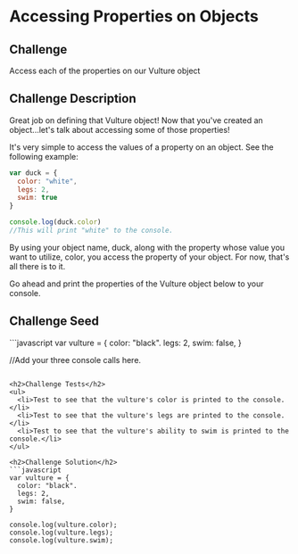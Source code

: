 <h1>Accessing Properties on Objects</h1>
<h2>Challenge</h2>
<p>Access each of the properties on our Vulture object</p>

<h2>Challenge Description</h2>
<p>Great job on defining that Vulture object! Now that you've created an object...let's talk about accessing some of those properties!</p>
<p>It's very simple to access the values of a property on an object. See the following example:</p>

```javascript
var duck = {
  color: "white",
  legs: 2,
  swim: true
}

console.log(duck.color)
//This will print "white" to the console. 
```

<p>By using your object name, duck, along with the property whose value you want to utilize, color, you access the property of your object. For now, that's all there is to it.</p>
<p>Go ahead and print the properties of the Vulture object below to your console.</p>

<h2>Challenge Seed</h2>
```javascript
var vulture = {
  color: "black".
  legs: 2,
  swim: false,
}

//Add your three console calls here.
```

<h2>Challenge Tests</h2>
<ul>
  <li>Test to see that the vulture's color is printed to the console.</li>
  <li>Test to see that the vulture's legs are printed to the console.</li>
  <li>Test to see that the vulture's ability to swim is printed to the console.</li>
</ul>

<h2>Challenge Solution</h2>
```javascript
var vulture = {
  color: "black".
  legs: 2,
  swim: false,
}

console.log(vulture.color);
console.log(vulture.legs);
console.log(vulture.swim);
```
